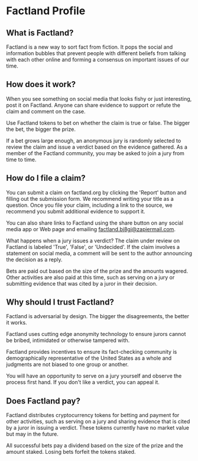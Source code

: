 # Factland Profile

## What is Factland?

Factland is a new way to sort fact from fiction. It pops the social and information bubbles that prevent people with different beliefs from talking with each other online and forming a consensus on important issues of our time.

## How does it work?

When you see something on social media that looks fishy or just interesting, post it on Factland. Anyone can share evidence to support or refute the claim and comment on the case.

Use Factland tokens to bet on whether the claim is true or false. The bigger the bet, the bigger the prize.

If a bet grows large enough, an anonymous jury is randomly selected to review the claim and issue a verdict based on the evidence gathered. As a member of the Factland community, you may be asked to join a jury from time to time.

## How do I file a claim?

You can submit a claim on factland.org by clicking the 'Report' button and filling out the submission form. We recommend writing your title as a question. Once you file your claim, including a link to the source, we recommend you submit additional evidence to support it.

You can also share links to Factland using the share button on any social media app or Web page and emailing  factland.bj8gj@zapiermail.com.

What happens when a jury issues a verdict?
The claim under review on Factland is labeled 'True', 'False', or 'Undecided'. If the claim involves a statement on social media, a comment will be sent to the author announcing the decision as a reply.

Bets are paid out based on the size of the prize and the amounts wagered. Other activities are also paid at this time, such as serving on a jury or submitting evidence that was cited by a juror in their decision.

## Why should I trust Factland?

Factland is adversarial by design. The bigger the disagreements, the better it works.

Factland uses cutting edge anonymity technology to ensure jurors cannot be bribed, intimidated or otherwise tampered with.

Factland provides incentives to ensure its fact-checking community is demographically representative of the United States as a whole and judgments are not biased to one group or another.

You will have an opportunity to serve on a jury yourself and observe the process first hand. If you don't like a verdict, you can appeal it.

## Does Factland pay?

Factland distributes cryptocurrency tokens for betting and payment for other activities, such as serving on a jury and sharing evidence that is cited by a juror in issuing a verdict. These tokens currently have no market value but may in the future.

All successful bets pay a dividend based on the size of the prize and the amount staked. Losing bets forfeit the tokens staked.
